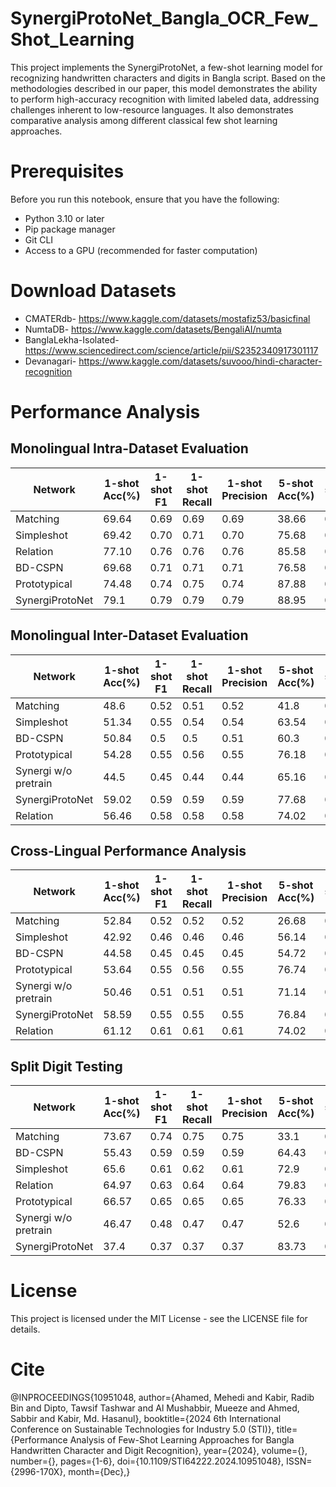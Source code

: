# SynergiProtoNet_Bangla_OCR_Few_Shot_Learning
This project implements the SynergiProtoNet, a few-shot learning model for recognizing handwritten characters and digits in Bangla script. Based on the methodologies described in our paper, this model demonstrates the ability to perform high-accuracy recognition with limited labeled data, addressing challenges inherent to low-resource languages. It also demonstrates comparative analysis among different classical few shot learning approaches.

# Prerequisites

Before you run this notebook, ensure that you have the following:

- Python 3.10 or later
- Pip package manager
- Git CLI 
- Access to a GPU (recommended for faster computation)

# Download Datasets 
- CMATERdb- https://www.kaggle.com/datasets/mostafiz53/basicfinal
- NumtaDB- https://www.kaggle.com/datasets/BengaliAI/numta
- BanglaLekha-Isolated- https://www.sciencedirect.com/science/article/pii/S2352340917301117
- Devanagari- https://www.kaggle.com/datasets/suvooo/hindi-character-recognition

# Performance Analysis
## Monolingual Intra-Dataset Evaluation


| Network          | 1-shot Acc(%) | 1-shot F1 | 1-shot Recall | 1-shot Precision | 5-shot Acc(%) | 5-shot F1 | 5-shot Recall | 5-shot Precision | 10-shot Acc(%) | 10-shot F1 | 10-shot Recall | 10-shot Precision |
|------------------|---------------|-----------|---------------|------------------|---------------|-----------|---------------|------------------|----------------|------------|----------------|-------------------|
| Matching     | 69.64         | 0.69      | 0.69          | 0.69             | 38.66         | 0.39      | 0.39          | 0.39             | 36.36          | 0.36       | 0.36           | 0.36              |
| Simpleshot   | 69.42         | 0.70      | 0.71          | 0.70             | 75.68         | 0.78      | 0.78          | 0.77             | 82.9           | 0.82       | 0.82           | 0.82              |
| Relation     | 77.10         | 0.76      | 0.76          | 0.76             | 85.58         | 0.87      | 0.87          | 0.87             | 83.2           | 0.83       | 0.83           | 0.83              |
| BD-CSPN      | 69.68         | 0.71      | 0.71          | 0.71             | 76.58         | 0.76      | 0.76          | 0.76             | 83.48          | 0.82       | 0.82           | 0.82              |
| Prototypical | 74.48         | 0.74      | 0.75          | 0.74             | 87.88         | 0.87      | 0.87          | 0.87             | 87.56          | 0.87       | 0.87           | 0.87              |
| SynergiProtoNet  | 79.1          | 0.79      | 0.79          | 0.79             | 88.95         | 0.88      | 0.88          | 0.88             | 90.04          | 0.90       | 0.90           | 0.90              |







## Monolingual Inter-Dataset Evaluation

| Network            | 1-shot Acc(%) | 1-shot F1 | 1-shot Recall | 1-shot Precision | 5-shot Acc(%) | 5-shot F1 | 5-shot Recall | 5-shot Precision | 10-shot Acc(%) | 10-shot F1 | 10-shot Recall | 10-shot Precision |
|--------------------|---------------|-----------|---------------|------------------|---------------|-----------|---------------|------------------|----------------|------------|----------------|-------------------|
| Matching       | 48.6          | 0.52      | 0.51          | 0.52             | 41.8          | 0.39      | 0.4           | 0.39             | 26.9           | 0.26       | 0.26           | 0.26              |
| Simpleshot     | 51.34         | 0.55      | 0.54          | 0.54             | 63.54         | 0.63      | 0.63          | 0.63             | 64.94          | 0.66       | 0.66           | 0.66              |
| BD-CSPN        | 50.84         | 0.5       | 0.5           | 0.51             | 60.3          | 0.6       | 0.6           | 0.6              | 69.2           | 0.7        | 0.7            | 0.7               |
| Prototypical   | 54.28         | 0.55      | 0.56          | 0.55             | 76.18         | 0.75      | 0.75          | 0.75             | 76.24          | 0.75       | 0.75           | 0.75              |
| Synergi w/o pretrain| 44.5         | 0.45      | 0.44          | 0.44             | 65.16         | 0.66      | 0.66          | 0.66             | 68.76          | 0.68       | 0.68           | 0.68              |
| SynergiProtoNet    | 59.02         | 0.59      | 0.59          | 0.59             | 77.68         | 0.78      | 0.78          | 0.78             | 81.36          | 0.83       | 0.83           | 0.83              |
| Relation      | 56.46         | 0.58      | 0.58          | 0.58             | 74.02         | 0.72      | 0.72          | 0.72             | 65.04          | 0.67       | 0.65           | 0.65              |


## Cross-Lingual Performance Analysis


| Network            | 1-shot Acc(%) | 1-shot F1 | 1-shot Recall | 1-shot Precision | 5-shot Acc(%) | 5-shot F1 | 5-shot Recall | 5-shot Precision | 10-shot Acc(%) | 10-shot F1 | 10-shot Recall | 10-shot Precision |
|--------------------|---------------|-----------|---------------|------------------|---------------|-----------|---------------|------------------|----------------|------------|----------------|-------------------|
| Matching      | 52.84         | 0.52      | 0.52          | 0.52             | 26.68         | 0.27      | 0.27          | 0.27             | 37.58          | 0.38       | 0.38           | 0.38              |
| Simpleshot     | 42.92         | 0.46      | 0.46          | 0.46             | 56.14         | 0.53      | 0.53          | 0.53             | 55.10          | 0.54       | 0.54           | 0.54              |
| BD-CSPN       | 44.58         | 0.45      | 0.45          | 0.45             | 54.72         | 0.52      | 0.52          | 0.53             | 57.72          | 0.57       | 0.57           | 0.57              |
| Prototypical  | 53.64         | 0.55      | 0.56          | 0.55             | 76.74         | 0.77      | 0.77          | 0.77             | 79.48          | 0.79       | 0.79           | 0.79              |
| Synergi w/o pretrain | 50.46       | 0.51      | 0.51          | 0.51             | 71.14         | 0.70      | 0.70          | 0.70             | 76.98          | 0.76       | 0.76           | 0.76              |
| SynergiProtoNet    | 58.59         | 0.55      | 0.55          | 0.55             | 76.84         | 0.77      | 0.77          | 0.77             | 82.12          | 0.82       | 0.82           | 0.82              |
| Relation      | 61.12         | 0.61      | 0.61          | 0.61             | 74.02         | 0.72      | 0.72          | 0.72             | 81.93          | 0.82       | 0.82           | 0.82              |





## Split Digit Testing

| Network              | 1-shot Acc(%) | 1-shot F1 | 1-shot Recall | 1-shot Precision | 5-shot Acc(%) | 5-shot F1 | 5-shot Recall | 5-shot Precision | 10-shot Acc(%) | 10-shot F1 | 10-shot Recall | 10-shot Precision |
|----------------------|---------------|-----------|---------------|------------------|---------------|-----------|---------------|------------------|----------------|------------|----------------|-------------------|
| Matching       | 73.67         | 0.74      | 0.75          | 0.75             | 33.1          | 0.29      | 0.34          | 0.34             | 32.17          | 0.33       | 0.34           | 0.34              |
| BD-CSPN         | 55.43         | 0.59      | 0.59          | 0.59             | 64.43         | 0.64      | 0.64          | 0.64             | 69.17          | 0.68       | 0.68           | 0.68              |
| Simpleshot      | 65.6          | 0.61      | 0.62          | 0.61             | 72.9          | 0.7       | 0.71          | 0.73             | 76.97          | 0.76       | 0.76           | 0.76              |
| Relation        | 64.97         | 0.63      | 0.64          | 0.64             | 79.83         | 0.8       | 0.79          | 0.8              | 81.37          | 0.83       | 0.83           | 0.83              |
| Prototypical     | 66.57         | 0.65      | 0.65          | 0.65             | 76.33         | 0.75      | 0.74          | 0.74             | 87.1           | 0.86       | 0.86           | 0.86              |
| Synergi w/o pretrain | 46.47         | 0.48      | 0.47          | 0.47             | 52.6          | 0.53      | 0.53          | 0.53             | 57.6           | 0.57       | 0.57           | 0.57              |
| SynergiProtoNet      | 37.4          | 0.37      | 0.37          | 0.37             | 83.73         | 0.83      | 0.83          | 0.83             | 88.3           | 0.87       | 0.87           | 0.87              |







# License
This project is licensed under the MIT License - see the LICENSE file for details.

# Cite
@INPROCEEDINGS{10951048,
  author={Ahamed, Mehedi and Kabir, Radib Bin and Dipto, Tawsif Tashwar and Al Mushabbir, Mueeze and Ahmed, Sabbir and Kabir, Md. Hasanul},
  booktitle={2024 6th International Conference on Sustainable Technologies for Industry 5.0 (STI)}, 
  title={Performance Analysis of Few-Shot Learning Approaches for Bangla Handwritten Character and Digit Recognition}, 
  year={2024},
  volume={},
  number={},
  pages={1-6},
  doi={10.1109/STI64222.2024.10951048},
  ISSN={2996-170X},
  month={Dec},}


